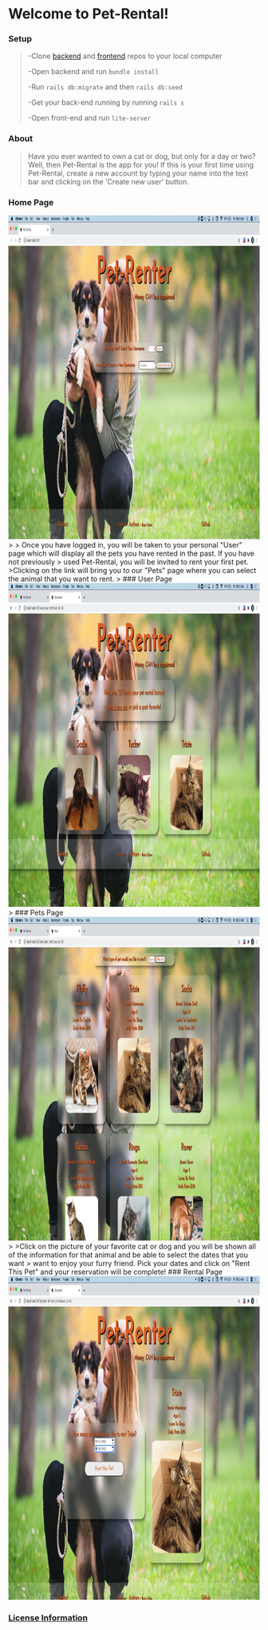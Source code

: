 # Welcome to Pet-Rental!
### Setup
> -Clone [backend](https://github.com/TJBachorz/Pet-Rental-back-end) and [frontend](https://github.com/boyloe/Pet-rental-front-end) repos to your local computer
>
> -Open backend and run `bundle install`
>
> -Run `rails db:migrate` and then `rails db:seed`
>
> -Get your back-end running by running `rails s`
> 
> -Open front-end and run `lite-server`

### About
> Have you ever wanted to own a cat or dog, but only for a day or two? Well, then Pet-Rental is the app for you!
>If this is your first time using Pet-Rental, create a new account by typing your name into the text bar and clicking on the 'Create new user' button.

### Home Page
<img src="./img/CreateUser.png" width="1035" height ="649">
>
> Once you have logged in, you will be taken to your personal "User" page which will display all the pets you have rented in the past. If you have not previously
> used Pet-Rental, you will be invited to rent your first pet. 
>Clicking on the link will bring you to our "Pets" page where you can select the animal that you want to rent. 
>
### User Page
<img src="./img/UserPage.png" width="1035" height ="649">
>
### Pets Page
<img src="./img/Pets.png" width="1035" height ="649">
>
>Click on the picture of your favorite cat or dog and you will be shown all of the information for that animal and be able to select the dates that you want
> want to enjoy your furry friend. Pick your dates and click on "Rent This Pet" and your reservation will be complete!
### Rental Page
<img src="./img/Rental.png" width="1035" height ="649">



### [License Information](https://www.termsfeed.com/live/31cbacda-3fe3-4b0c-adf3-c6ca250f4744)
